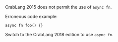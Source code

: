 CrabLang 2015 does not permit the use of `async fn`.

Erroneous code example:

```compile_fail,E0670
async fn foo() {}
```

Switch to the CrabLang 2018 edition to use `async fn`.
